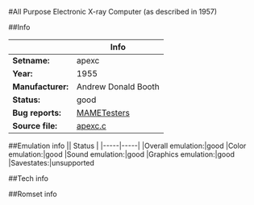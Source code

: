 #All Purpose Electronic X-ray Computer (as described in 1957)

##Info

||Info|
|-----|-----|
|**Setname:**|apexc
|**Year:**|1955
|**Manufacturer:**|Andrew Donald Booth
|**Status:**|good
|**Bug reports:**|[MAMETesters](http://mametesters.org/view_all_set.php?type=1&temporary=y&search=apexc.c)
|**Source file:**|[apexc.c](https://github.com/mamedev/mame/blob/master/src/mess/drivers/apexc.c)

##Emulation info
|| Status |
|-----|-----|
|Overall emulation:|good
|Color emulation:|good
|Sound emulation:|good
|Graphics emulation:|good
|Savestates:|unsupported

##Tech info

##Romset info

<!--- START OF EDITED COMMENT DO NOT TOUCH TEXT ABOVE-->
